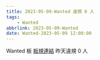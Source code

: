 ```yaml
---
title: 2023-05-09-Wanted 違規 0 人
tags:
    - Wanted
abbrlink: 2023-05-09-Wanted
date: Wanted-2023-05-09 12:00:00
---
```

Wanted 板 [板規連結](https://www.ptt.cc/bbs/Wanted/M.1608829773.A.D3B.html)
昨天違規 0 人

